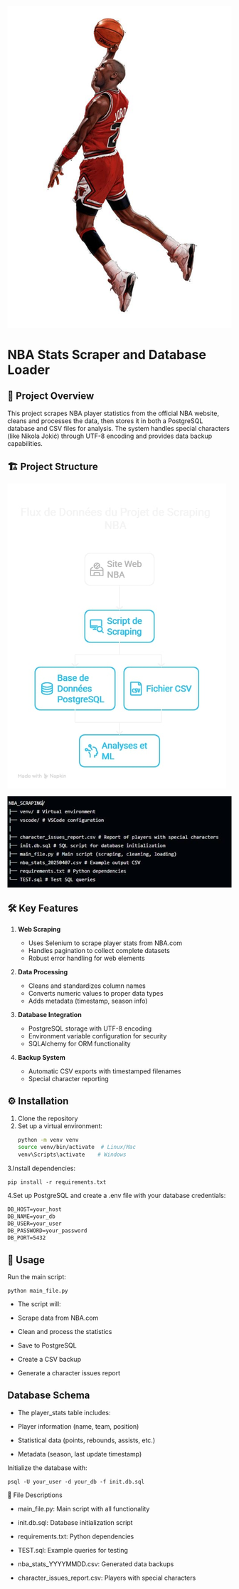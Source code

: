 ![Jordan_picture](images/Jordan.jpeg)

# NBA Stats Scraper and Database Loader

## 📌 Project Overview

This project scrapes NBA player statistics from the official NBA website, cleans and processes the data, then stores it in both a PostgreSQL database and CSV files for analysis. The system handles special characters (like Nikola Jokić) through UTF-8 encoding and provides data backup capabilities.

## 🏗️ Project Structure
![nba](images/NBA.jpg)

![structure](images/vool.jpeg)

## 🛠️ Key Features

1. **Web Scraping**
   - Uses Selenium to scrape player stats from NBA.com
   - Handles pagination to collect complete datasets
   - Robust error handling for web elements

2. **Data Processing**
   - Cleans and standardizes column names
   - Converts numeric values to proper data types
   - Adds metadata (timestamp, season info)

3. **Database Integration**
   - PostgreSQL storage with UTF-8 encoding
   - Environment variable configuration for security
   - SQLAlchemy for ORM functionality

4. **Backup System**
   - Automatic CSV exports with timestamped filenames
   - Special character reporting

## ⚙️ Installation

1. Clone the repository
2. Set up a virtual environment:
   ```bash
   python -m venv venv
   source venv/bin/activate  # Linux/Mac
   venv\Scripts\activate    # Windows
   
3.Install dependencies:
```
pip install -r requirements.txt
```
4.Set up PostgreSQL and create a .env file with your database credentials:
```
DB_HOST=your_host
DB_NAME=your_db
DB_USER=your_user
DB_PASSWORD=your_password
DB_PORT=5432
```

## 🚀 Usage
Run the main script:
```
python main_file.py
```

- The script will:

- Scrape data from NBA.com

- Clean and process the statistics

- Save to PostgreSQL

- Create a CSV backup

- Generate a character issues report

## Database Schema
- The player_stats table includes:

- Player information (name, team, position)

- Statistical data (points, rebounds, assists, etc.)

- Metadata (season, last update timestamp)

Initialize the database with:

```
psql -U your_user -d your_db -f init.db.sql
```

📄 File Descriptions
- main_file.py: Main script with all functionality

- init.db.sql: Database initialization script

- requirements.txt: Python dependencies

- TEST.sql: Example queries for testing

- nba_stats_YYYYMMDD.csv: Generated data backups

- character_issues_report.csv: Players with special characters






























   
